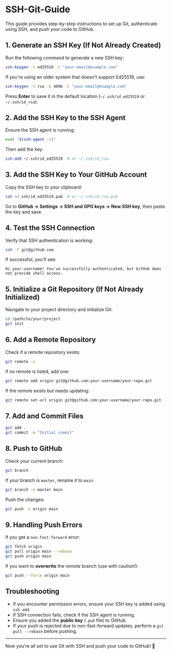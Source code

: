 # SSH-Git-Guide

This guide provides step-by-step instructions to set up Git, authenticate using SSH, and push your code to GitHub.

## 1. Generate an SSH Key (If Not Already Created)
Run the following command to generate a new SSH key:
```sh
ssh-keygen -t ed25519 -C "your-email@example.com"
```
If you're using an older system that doesn't support Ed25519, use:
```sh
ssh-keygen -t rsa -b 4096 -C "your-email@example.com"
```
Press **Enter** to save it in the default location (`~/.ssh/id_ed25519` or `~/.ssh/id_rsa`).

## 2. Add the SSH Key to the SSH Agent
Ensure the SSH agent is running:
```sh
eval "$(ssh-agent -s)"
```
Then add the key:
```sh
ssh-add ~/.ssh/id_ed25519  # or ~/.ssh/id_rsa
```

## 3. Add the SSH Key to Your GitHub Account
Copy the SSH key to your clipboard:
```sh
cat ~/.ssh/id_ed25519.pub  # or ~/.ssh/id_rsa.pub
```
Go to **GitHub → Settings → SSH and GPG keys → New SSH key**, then paste the key and save.

## 4. Test the SSH Connection
Verify that SSH authentication is working:
```sh
ssh -T git@github.com
```
If successful, you’ll see:
```
Hi your-username! You've successfully authenticated, but GitHub does not provide shell access.
```

## 5. Initialize a Git Repository (If Not Already Initialized)
Navigate to your project directory and initialize Git:
```sh
cd /path/to/your/project
git init
```

## 6. Add a Remote Repository
Check if a remote repository exists:
```sh
git remote -v
```
If no remote is listed, add one:
```sh
git remote add origin git@github.com:your-username/your-repo.git
```
If the remote exists but needs updating:
```sh
git remote set-url origin git@github.com:your-username/your-repo.git
```

## 7. Add and Commit Files
```sh
git add .
git commit -m "Initial commit"
```

## 8. Push to GitHub
Check your current branch:
```sh
git branch
```
If your branch is `master`, rename it to `main`:
```sh
git branch -m master main
```
Push the changes:
```sh
git push -u origin main
```

## 9. Handling Push Errors
If you get a `non-fast-forward` error:
```sh
git fetch origin
git pull origin main --rebase
git push origin main
```
If you want to **overwrite** the remote branch (use with caution!):
```sh
git push --force origin main
```

## Troubleshooting
- If you encounter permission errors, ensure your SSH key is added using `ssh-add`.
- If SSH connection fails, check if the SSH agent is running.
- Ensure you added the **public key** (`.pub` file) to GitHub.
- If your push is rejected due to non-fast-forward updates, perform a `git pull --rebase` before pushing.

---
Now you’re all set to use Git with SSH and push your code to GitHub! 🚀

